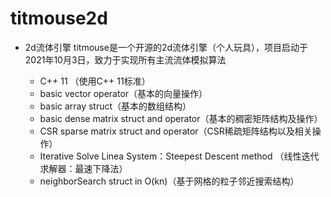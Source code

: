 # titmouse2d
- 2d流体引擎
  titmouse是一个开源的2d流体引擎（个人玩具），项目启动于2021年10月3日，致力于实现所有主流流体模拟算法

  - C++ 11 （使用C++ 11标准）
  - basic vector operator（基本的向量操作）
  - basic array struct（基本的数组结构）
  - basic dense matrix struct and operator（基本的稠密矩阵结构及操作）
  - CSR sparse matrix struct and operator（CSR稀疏矩阵结构以及相关操作）
  - Iterative Solve Linea System：Steepest Descent method （线性迭代求解器：最速下降法）
  - neighborSearch struct in O(kn)（基于网格的粒子邻近搜索结构）

